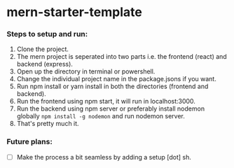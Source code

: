 # mern-starter-template

### Steps to setup and run:
1. Clone the project.
2. The mern project is seperated into two parts i.e. the frontend (react) and backend (express).
3. Open up the directory in terminal or powershell.
4. Change the individual project name in the package.jsons if you want.
5. Run npm install or yarn install in both the directories (frontend and backend).
6. Run the frontend using npm start, it will run in localhost:3000.
7. Run the backend using npm server or preferably install nodemon globally ```npm install -g nodemon``` and run nodemon server.
8. That's pretty much it.

### Future plans:
- [ ] Make the process a bit seamless by adding a setup [dot] sh.